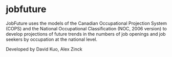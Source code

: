# jobfuture
 JobFuture uses the models of the Canadian Occupational Projection System (COPS) and the National Occupational Classification (NOC, 2006 version) to develop projections of future trends in the numbers of job openings and job seekers by occupation at the national level. 
 
 Developed by David Kuo, Alex Zinck
